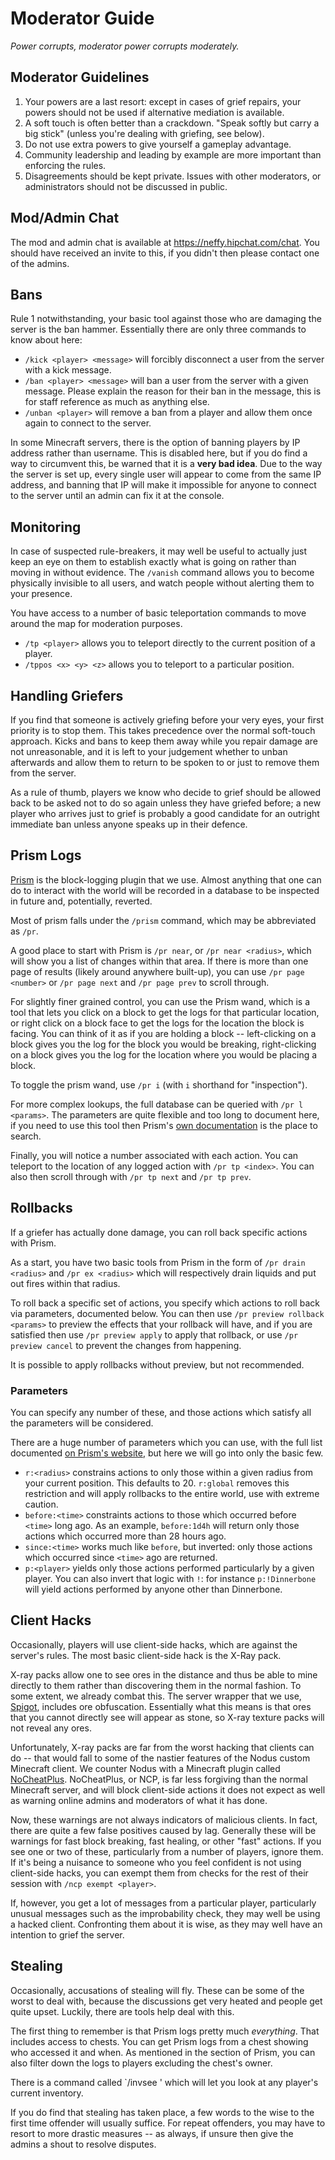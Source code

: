 Moderator Guide
===============

*Power corrupts, moderator power corrupts moderately.*

Moderator Guidelines
--------------------

1. Your powers are a last resort: except in cases of grief repairs, your powers should not be used if alternative mediation is available.
2. A soft touch is often better than a crackdown. "Speak softly but carry a big stick" (unless you're dealing with griefing, see below).
3. Do not use extra powers to give yourself a gameplay advantage.
4. Community leadership and leading by example are more important than enforcing the rules.
5. Disagreements should be kept private. Issues with other moderators, or administrators should not be discussed in public.

Mod/Admin Chat
--------------

The mod and admin chat is available at https://neffy.hipchat.com/chat. You should have received an invite to this, if you didn't then please contact one of the admins.

Bans
----

Rule 1 notwithstanding, your basic tool against those who are damaging the server is the ban hammer. Essentially there are only three commands to know about here:

* `/kick <player> <message>` will forcibly disconnect a user from the server with a kick message.
* `/ban <player> <message>` will ban a user from the server with a given message. Please explain the reason for their ban in the message, this is for staff reference as much as anything else.
* `/unban <player>` will remove a ban from a player and allow them once again to connect to the server.

In some Minecraft servers, there is the option of banning players by IP address rather than username. This is disabled here, but if you do find a way to circumvent this, be warned that it is a **very bad idea**. Due to the way the server is set up, every single user will appear to come from the same IP address, and banning that IP will make it impossible for anyone to connect to the server until an admin can fix it at the console.

Monitoring
----------

In case of suspected rule-breakers, it may well be useful to actually just keep an eye on them to establish exactly what is going on rather than moving in without evidence. The `/vanish` command allows you to become physically invisible to all users, and watch people without alerting them to your presence.

You have access to a number of basic teleportation commands to move around the map for moderation purposes.

* `/tp <player>` allows you to teleport directly to the current position of a player.
* `/tppos <x> <y> <z>` allows you to teleport to a particular position.

Handling Griefers
-----------------

If you find that someone is actively griefing before your very eyes, your first priority is to stop them. This takes precedence over the normal soft-touch approach. Kicks and bans to keep them away while you repair damage are not unreasonable, and it is left to your judgement whether to unban afterwards and allow them to return to be spoken to or just to remove them from the server.

As a rule of thumb, players we know who decide to grief should be allowed back to be asked not to do so again unless they have griefed before; a new player who arrives just to grief is probably a good candidate for an outright immediate ban unless anyone speaks up in their defence.

Prism Logs
----------

[Prism](http://discover-prism.com/) is the block-logging plugin that we use. Almost anything that one can do to interact with the world will be recorded in a database to be inspected in future and, potentially, reverted.

Most of prism falls under the `/prism` command, which may be abbreviated as `/pr`.

A good place to start with Prism is `/pr near`, or `/pr near <radius>`, which will show you a list of changes within that area. If there is more than one page of results (likely around anywhere built-up), you can use `/pr page <number>` or `/pr page next` and `/pr page prev` to scroll through.

For slightly finer grained control, you can use the Prism wand, which is a tool that lets you click on a block to get the logs for that particular location, or right click on a block face to get the logs for the location the block is facing. You can think of it as if you are holding a block -- left-clicking on a block gives you the log for the block you would be breaking, right-clicking on a block gives you the log for the location where you would be placing a block.

To toggle the prism wand, use `/pr i` (with `i` shorthand for "inspection").

For more complex lookups, the full database can be queried with `/pr l <params>`. The parameters are quite flexible and too long to document here, if you need to use this tool then Prism's [own documentation](http://discover-prism.com/wiki/view/parameters/) is the place to search.

Finally, you will notice a number associated with each action. You can teleport to the location of any logged action with `/pr tp <index>`. You can also then scroll through with `/pr tp next` and `/pr tp prev`.

Rollbacks
---------

If a griefer has actually done damage, you can roll back specific actions with Prism.

As a start, you have two basic tools from Prism in the form of `/pr drain <radius>` and `/pr ex <radius>` which will respectively drain liquids and put out fires within that radius.

To roll back a specific set of actions, you specify which actions to roll back via parameters, documented below. You can then use `/pr preview rollback <params>` to preview the effects that your rollback will have, and if you are satisfied then use `/pr preview apply` to apply that rollback, or use `/pr preview cancel` to prevent the changes from happening.

It is possible to apply rollbacks without preview, but not recommended.

### Parameters

You can specify any number of these, and those actions which satisfy all the parameters will be considered.

There are a huge number of parameters which you can use, with the full list documented [on Prism's website](http://discover-prism.com/wiki/view/parameters/), but here we will go into only the basic few.

* `r:<radius>` constrains actions to only those within a given radius from your current position. This defaults to 20. `r:global` removes this restriction and will apply rollbacks to the entire world, use with extreme caution.
* `before:<time>` constraints actions to those which occurred before `<time>` long ago. As an example, `before:1d4h` will return only those actions which occurred more than 28 hours ago.
* `since:<time>` works much like `before`, but inverted: only those actions which occurred since `<time>` ago are returned.
* `p:<player>` yields only those actions performed particularly by a given player. You can also invert that logic with `!`: for instance `p:!Dinnerbone` will yield actions performed by anyone other than Dinnerbone.

Client Hacks
------------

Occasionally, players will use client-side hacks, which are against the server's rules. The most basic client-side hack is the X-Ray pack.

X-ray packs allow one to see ores in the distance and thus be able to mine directly to them rather than discovering them in the normal fashion. To some extent, we already combat this. The server wrapper that we use, [Spigot](http://www.spigotmc.org/), includes ore obfuscation. Essentially what this means is that ores that you cannot directly see will appear as stone, so X-ray texture packs will not reveal any ores.

Unfortunately, X-ray packs are far from the worst hacking that clients can do -- that would fall to some of the nastier features of the Nodus custom Minecraft client. We counter Nodus with a Minecraft plugin called [NoCheatPlus](http://dev.bukkit.org/bukkit-plugins/nocheatplus/). NoCheatPlus, or NCP, is far less forgiving than the normal Minecraft server, and will block client-side actions it does not expect as well as warning online admins and moderators of what it has done.

Now, these warnings are not always indicators of malicious clients. In fact, there are quite a few false positives caused by lag. Generally these will be warnings for fast block breaking, fast healing, or other "fast" actions. If you see one or two of these, particularly from a number of players, ignore them. If it's being a nuisance to someone who you feel confident is not using client-side hacks, you can exempt them from checks for the rest of their session with `/ncp exempt <player>`.

If, however, you get a lot of messages from a particular player, particularly unusual messages such as the improbability check, they may well be using a hacked client. Confronting them about it is wise, as they may well have an intention to grief the server.

Stealing
--------

Occasionally, accusations of stealing will fly. These can be some of the worst to deal with, because the discussions get very heated and people get quite upset. Luckily, there are tools help deal with this.

The first thing to remember is that Prism logs pretty much *everything*. That includes access to chests. You can get Prism logs from a chest showing who accessed it and when. As mentioned in the section of Prism, you can also filter down the logs to players excluding the chest's owner.

There is a command called `/invsee <player>' which will let you look at any player's current inventory.

If you do find that stealing has taken place, a few words to the wise to the first time offender will usually suffice. For repeat offenders, you may have to resort to more drastic measures -- as always, if unsure then give the admins a shout to resolve disputes.

